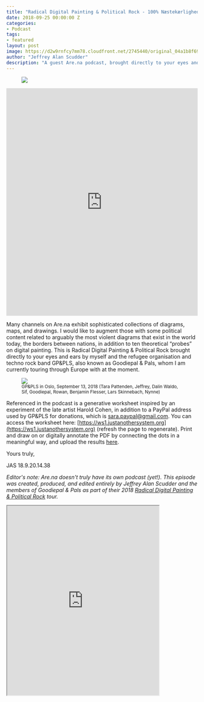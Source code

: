 ```yaml
---
title: "Radical Digital Painting & Political Rock - 100% Næstekærligheds Tek Radio"
date: 2018-09-25 00:00:00 Z
categories:
- Podcast
tags:
- featured
layout: post
image: https://d2w9rnfcy7mm78.cloudfront.net/2745440/original_04a1b8f69ccbac03bf7b6d70021cda03.jpg
author: "Jeffrey Alan Scudder"
description: "A guest Are.na podcast, brought directly to your eyes and ears by artist Jeffrey Alan Scudder and the refugee organization and techno rock band GP&PLS."
---
```

<figure>
  <img src="https://d2w9rnfcy7mm78.cloudfront.net/2745440/original_04a1b8f69ccbac03bf7b6d70021cda03.jpg" />
</figure>

<iframe width="100%" height="600" scrolling="no" frameborder="no" allow="autoplay" src="https://w.soundcloud.com/player/?url=https%3A//api.soundcloud.com/tracks/504309024&color=%23ff0000&auto_play=false&hide_related=false&show_comments=true&show_user=true&show_reposts=false&show_teaser=true&visual=true"></iframe>

Many channels on Are.na exhibit sophisticated collections of diagrams, maps, and drawings. I would like to augment those with some political content related to arguably the most violent diagrams that exist in the world today, the borders between nations, in addition to ten theoretical “probes” on digital painting. This is Radical Digital Painting & Political Rock brought directly to your eyes and ears by myself and the refugee organisation and techno rock band GP&PLS, also known as Goodiepal & Pals, whom I am currently touring through Europe with at the moment.

<figure>
  <img src="https://d2w9rnfcy7mm78.cloudfront.net/2756897/original_fb53e24247198ae2608645773d00b80f.jpg" />
  <figcaption><small>
    GP&PLS in Oslo, September 13, 2018 (Tara Pattenden, Jeffrey, Dalin Waldo, Sif, Goodiepal, Rowan, Benjamin Flesser, Lars Skinnebach, Nynne)
  </small></figcaption>
</figure>

Referenced in the podcast is a generative worksheet inspired by an experiment of the late artist Harold Cohen, in addition to a PayPal address used by GP&PLS for donations, which is sara.paypal@gmail.com. You can access the worksheet here: [https://ws1.justanothersystem.org](https://ws1.justanothersystem.org) (refresh the page to regenerate). Print and draw on or digitally annotate the PDF by connecting the dots in a meaningful way, and upload the results [here](https://www.are.na/jeffrey-alan-scudder/cohen-connect-jas-generative-worksheet-1).

Yours truly,

JAS 18.9.20.14.38

_Editor's note: Are.na doesn't truly have its own podcast (yet!). This episode was created, produced, and edited entirely by Jeffrey Alan Scudder and the members of Goodiepal & Pals as part of their 2018 [Radical Digital Painting & Political Rock](https://www.youtube.com/watch?v=uSk8M6PzDmQ) tour._

<iframe class="arena-iframe" width="400" height="500" src="https://www.are.na/jeffrey-alan-scudder/referenced-media-podcast-radical-digital-painting-political-rock-100-naestekaerligheds-tek-radio/embed"></iframe>
